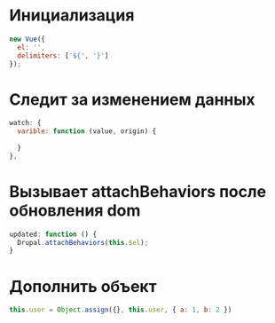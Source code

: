 # Инициализация

~~~js
new Vue({
  el: '',
  delimiters: ['${', '}']
});
~~~

# Следит за изменением данных

~~~js
watch: {
  varible: function (value, origin) {
    
  }
},
~~~

# Вызывает attachBehaviors после обновления dom

~~~js
updated: function () {
  Drupal.attachBehaviors(this.$el);
}
~~~

# Дополнить объект

~~~js
this.user = Object.assign({}, this.user, { a: 1, b: 2 })
~~~
